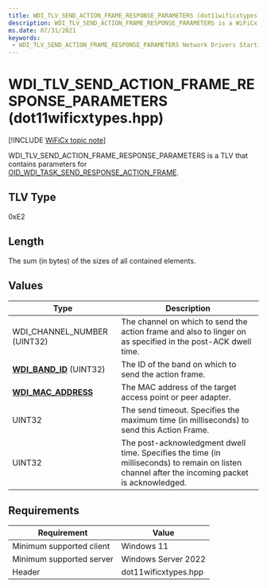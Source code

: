 ```yaml
---
title: WDI_TLV_SEND_ACTION_FRAME_RESPONSE_PARAMETERS (dot11wificxtypes.hpp)
description: WDI_TLV_SEND_ACTION_FRAME_RESPONSE_PARAMETERS is a WiFiCx TLV that contains parameters for OID_WDI_TASK_SEND_RESPONSE_ACTION_FRAME.
ms.date: 07/31/2021
keywords:
 - WDI_TLV_SEND_ACTION_FRAME_RESPONSE_PARAMETERS Network Drivers Starting with Windows Vista
---
```


# WDI\_TLV\_SEND\_ACTION\_FRAME\_RESPONSE\_PARAMETERS (dot11wificxtypes.hpp)

[!INCLUDE [WiFiCx topic note](../includes/wificx-version-warning.md)]


WDI\_TLV\_SEND\_ACTION\_FRAME\_RESPONSE\_PARAMETERS is a TLV that contains parameters for [OID\_WDI\_TASK\_SEND\_RESPONSE\_ACTION\_FRAME](./oid-wdi-task-send-response-action-frame.md).

## TLV Type


0xE2

## Length


The sum (in bytes) of the sizes of all contained elements.

## Values


| Type                                              | Description                                                                                                                                     |
|---------------------------------------------------|-------------------------------------------------------------------------------------------------------------------------------------------------|
| WDI\_CHANNEL\_NUMBER (UINT32)                     | The channel on which to send the action frame and also to linger on as specified in the post-ACK dwell time.                                    |
| [**WDI\_BAND\_ID**](/windows-hardware/drivers/ddi/dot11wificxtypes/ne-dot11wificxtypes-wdi_band_id) (UINT32)                            | The ID of the band on which to send the action frame.                                                                                           |
| [**WDI\_MAC\_ADDRESS**](/windows-hardware/drivers/ddi/dot11wificxintf/ns-dot11wificxintf-wdi_mac_address) | The MAC address of the target access point or peer adapter.                                                                                     |
| UINT32                                            | The send timeout. Specifies the maximum time (in milliseconds) to send this Action Frame.                                                       |
| UINT32                                            | The post-acknowledgment dwell time. Specifies the time (in milliseconds) to remain on listen channel after the incoming packet is acknowledged. |

 

## Requirements

|Requirement|Value|
|--- |--- |
|Minimum supported client|Windows 11|
|Minimum supported server|Windows Server 2022|
|Header|dot11wificxtypes.hpp|

 

